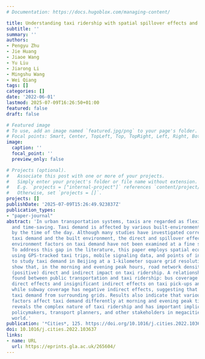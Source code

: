 ```yaml
---
# Documentation: https://docs.hugoblox.com/managing-content/

title: Understanding taxi ridership with spatial spillover effects and temporal dynamics
subtitle: ''
summary: ''
authors:
- Pengyu Zhu
- Jie Huang
- Jiaoe Wang
- Yu Liu
- Jiarong Li
- Mingshu Wang
- Wei Qiang
tags: []
categories: []
date: '2022-06-01'
lastmod: 2025-07-09T16:26:50+01:00
featured: false
draft: false

# Featured image
# To use, add an image named `featured.jpg/png` to your page's folder.
# Focal points: Smart, Center, TopLeft, Top, TopRight, Left, Right, BottomLeft, Bottom, BottomRight.
image:
  caption: ''
  focal_point: ''
  preview_only: false

# Projects (optional).
#   Associate this post with one or more of your projects.
#   Simply enter your project's folder or file name without extension.
#   E.g. `projects = ["internal-project"]` references `content/project/deep-learning/index.md`.
#   Otherwise, set `projects = []`.
projects: []
publishDate: '2025-07-09T15:26:49.923837Z'
publication_types:
- "paper-journal"
abstract: 'In urban transportation systems, taxis are regarded as flexible, convenient,
  and time-saving. Taxi demand is affected by various built-environment factors and
  by the time of the day. Although many studies have investigated correlations between
  taxi demand and the built environment, the direct and spillover effects of built
  environment factors on taxi demand have not been examined at a fine spatial scale.
  To address this gap in the literature, this paper employs spatial econometric models
  using GPS-tracked taxi trips, mobile signaling data, and points of interest (POIs)
  to study taxi demand in Beijing at a 1-kilometer square grid resolution. The results
  show that, in the morning and evening peak hours, road network density has the strongest
  (positive) direct and indirect impact on taxi ridership. A relationship is also
  found between public transportation and taxi ridership: bus coverage has positive
  direct effects and insignificant indirect effects on taxi pick-ups and drop-offs,
  while subway coverage has negative indirect effects, suggesting that it may absorb
  taxi demand from surrounding grids. Results also indicate that various built-environment
  factors affect taxi demand differently at morning and evening peak times. This study
  reveals the complex nature of taxi ridership and has important implications for
  policymakers, transport planners, and other stakeholders in megacities around the
  world.'
publication: '*Cities*, 125. https://doi.org/10.1016/j.cities.2022.103637'
doi: 10.1016/j.cities.2022.103637
links:
- name: URL
  url: https://eprints.gla.ac.uk/265604/
---
```

